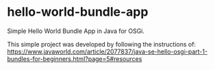 # hello-world-bundle-app
Simple Hello World Bundle App in Java for OSGi.

This simple project was developed by following the instructions of: 
https://www.javaworld.com/article/2077837/java-se-hello-osgi-part-1-bundles-for-beginners.html?page=5#resources
